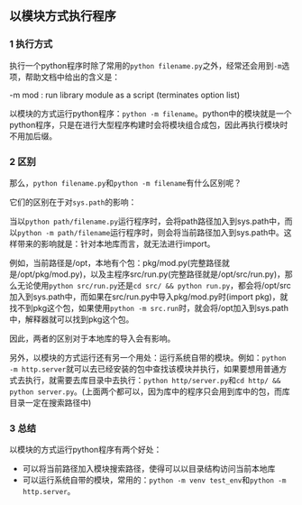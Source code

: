 ## 以模块方式执行程序

### 1 执行方式

执行一个python程序时除了常用的`python filename.py`之外，经常还会用到`-m`选项，帮助文档中给出的含义是：

-m mod : run library module as a script (terminates option list)

以模块的方式运行python程序：`python -m filename`。python中的模块就是一个python程序，只是在进行大型程序构建时会将模块组合成包，因此再执行模块时不用加后缀。

### 2 区别

那么，`python filename.py`和`python -m filename`有什么区别呢？

它们的区别在于对`sys.path`的影响：

当以`python path/filename.py`运行程序时，会将path路径加入到sys.path中，而以`python -m path/filename`运行程序时，则会将当前路径加入到sys.path中。这样带来的影响就是：针对本地库而言，就无法进行import。

例如，当前路径是/opt，本地有个包：pkg/mod.py(完整路径就是/opt/pkg/mod.py)，以及主程序src/run.py(完整路径就是/opt/src/run.py)，那么无论使用`python src/run.py`还是`cd src/ && python run.py`，都会将/opt/src加入到sys.path中，而如果在src/run.py中导入pkg/mod.py时(import pkg)，就找不到pkg这个包，如果使用`python -m src.run`时，就会将/opt加入到sys.path中，解释器就可以找到pkg这个包。

因此，两者的区别对于本地库的导入会有影响。

另外，以模块的方式运行还有另一个用处：运行系统自带的模块。例如：`python -m http.server`就可以去已经安装的包中查找该模块并执行，如果要想用普通方式去执行，就需要去库目录中去执行：`python http/server.py`和`cd http/ && python server.py`。(上面两个都可以，因为库中的程序只会用到库中的包，而库目录一定在搜索路径中)

### 3 总结

以模块的方式运行python程序有两个好处：

* 可以将当前路径加入模块搜索路径，使得可以以目录结构访问当前本地库
* 可以运行系统自带的模块，常用的：`python -m venv test_env`和`python -m http.server`。